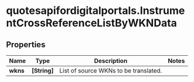 # quotesapifordigitalportals.InstrumentCrossReferenceListByWKNData

## Properties

Name | Type | Description | Notes
------------ | ------------- | ------------- | -------------
**wkns** | **[String]** | List of source WKNs to be translated. | 


